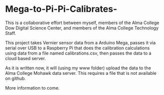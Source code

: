 # Mega-to-Pi-Pi-Calibrates-

This is a collaborative effort between myself, members of the Alma College Dow Digital Science Center, and members of the Alma College Technology Staff.

This project takes Vernier sensor data from a Arduino Mega, passes it via serial over USB to a Raspberry Pi that does the calibration calculations using data from a file named calibrations.csv, then passes the data to a cloud based server.

As it is written now, it will (using my www folder) upload the data to the Alma College Mohawk data server.  This requires a file that is not available on github.

More information to come.
